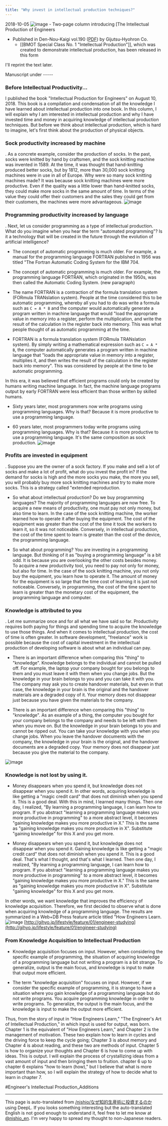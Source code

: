 ```yaml
---
title: "Why invest in intellectual production techniques?"
---
```


2018-10-05
![image](https://gyazo.com/4065834a7837554cd9c0bbf34ff9b140/thumb/1000)
    - Two-page column introducing [The Intellectual Production of Engineers
- Published in Den-Nou-Kaigi vol.190 ([PDF](http://image.gihyo.co.jp/assets/pdf/dennou/2018/d_190.pdf)) by Gijutsu-Hyohron Co.
    - [[BMOT Special Class No. 1 "Intellectual Production"]], which was created to demonstrate intellectual production, has been released in this form


I'll reprint the text later.

Manuscript under -----
### Before Intellectual Productivity...
I published the book "Intellectual Production for Engineers" on August 10, 2018. This book is a compilation and condensation of all the knowledge I have learned about intellectual production into one book. In this column, I will explain why I am interested in intellectual production and why I have invested time and money in acquiring knowledge of intellectual production techniques. But before we think about intellectual production, which is hard to imagine, let's first think about the production of physical objects.

### Sock productivity increased by machine
.
As a concrete example, consider the production of socks. In the past, socks were knitted by hand by craftsmen, and the sock knitting machine was invented in 1589. At the time, it was thought that hand-knitting produced better socks, but by 1812, more than 30,000 sock knitting machines were in use in all of Europe.
Why were so many sock knitting machines made? It was because sock knitting machines were more productive. Even if the quality was a little lower than hand-knitted socks, they could make more socks in the same amount of time. In terms of the value they could offer their customers and the sales they could get from their customers, the machines were more advantageous.
![image](https://gyazo.com/ac444aff9aff3903af45c3f3b552cc1d/thumb/1000)

### Programming productivity increased by language
.
Next, let us consider programming as a type of intellectual production. What do you imagine when you hear the term "automated programming"? Is it a technology that will be created in the future through the evolution of artificial intelligence?

- The concept of automatic programming is much older. For example, a manual for the programming language FORTRAN published in 1956 was titled "The Fortran Automatic Coding System for the IBM 704.
+ The concept of automatic programming is much older. For example, the programming language FORTRAN, which originated in the 1950s, was then called the Automatic Coding System. (new paragraph)

- The name FORTRAN is a contraction of the formula translation system (FORmula TRANslation system). People at the time considered this to be automatic programming, whereby all you had to do was write a formula such as `C = A * B` and the computer would automatically generate a program written in machine language that would "load the appropriate value in memory into a register, perform the multiplication, and write the result of the calculation in the register back into memory. This was what people thought of as automatic programming at the time.
+ FORTRAN is a formula translation system (FORmula TRANslation system). By simply writing a mathematical expression such as `C = A * B`, the computer automatically generates a program written in machine language that "loads the appropriate value in memory into a register, multiplies it, and then writes the result of the calculation in the register back into memory". This was considered by people at the time to be automatic programming.


In this era, it was believed that efficient programs could only be created by humans writing machine language. In fact, the machine language programs output by early FORTRAN were less efficient than those written by skilled humans.

- Sixty years later, most programmers now write programs using programming languages. Why is that? Because it is more productive to use a programming language.
+ 60 years later, most programmers today write programs using programming languages. Why is that? Because it is more productive to use a programming language. It's the same composition as sock production.
![image](https://gyazo.com/414da3e943997a0d3bd811b55d1e8781/thumb/1000)

### Profits are invested in equipment
.
Suppose you are the owner of a sock factory. If you make and sell a lot of socks and make a lot of profit, what do you invest the profit in? If the demand for socks is high and the more socks you make, the more you sell, you will probably buy more sock knitting machines and try to make more socks. This is a strategy called "extended reproduction.

- So what about intellectual production? Do we buy programming languages? The majority of programming languages are now free. To acquire a new means of productivity, one must pay not only money, but also time to learn. In the case of the sock knitting machine, the worker learned how to operate it after buying the equipment. The cost of the equipment was greater than the cost of the time it took the workers to learn it, so it was not noticeable. Conversely, in intellectual production, the cost of the time spent to learn is greater than the cost of the device, the programming language.
+ So what about programming? You are investing in a programming language. But thinking of it as "buying a programming language" is a bit odd. It is because you are overlooking the other costs besides money. To acquire a new productivity tool, you need to pay not only for money, but also for time. In the case of the sock knitting machine, you not only buy the equipment, you learn how to operate it. The amount of money for the equipment is so large that the time cost of learning it is just not noticeable. Conversely, in programming, the cost of the time spent to learn is greater than the monetary cost of the equipment, the programming language and computer.

### Knowledge is attributed to you
.
Let me summarize once and for all what we have said so far. Productivity requires both paying for things and spending time to acquire the knowledge to use those things. And when it comes to intellectual production, the cost of time is often greater. In software development, "freelance" work is possible because the cost of capital investment in the intellectual production of developing software is about what an individual can pay.

- There is an important difference when comparing this "thing" to "knowledge". Knowledge belongs to the individual and cannot be pulled off. For example, the laptop your company bought for you belongs to them and you must leave it with them when you change jobs. But the knowledge in your brain belongs to you and you can take it with you. The company may ask you to create handover materials, but even in that case, the knowledge in your brain is the original and the handover materials are a degraded copy of it. Your memory does not disappear just because you have given the materials to the company.

+ There is an important difference when comparing this "thing" to "knowledge". As an example of a thing, the computer you bought for your company belongs to the company and needs to be left with them when you move on. But the knowledge in your brain belongs to you and cannot be ripped out. You can take your knowledge with you when you change jobs. When you leave the handover documents with the company, the knowledge in your brain is the original, and the handover documents are a degraded copy. Your memory does not disappear just because you give the material to the company.

![image](https://gyazo.com/e67ee38e5a111e08675535b1b5e636ea/thumb/1000)

### Knowledge is not lost by using it.

- Money disappears when you spend it, but knowledge does not disappear when you spend it. In other words, acquiring knowledge is like getting a "magic credit card" that does not diminish when you spend it. This is a good deal. With this in mind, I learned many things. Then one day, I realized, "By learning a programming language, I can learn how to program. If you abstract "learning a programming language makes you more productive in programming" to a more abstract level, it becomes "gaining knowledge makes you more productive in X." This is the same as "gaining knowledge makes you more productive in X". Substitute "gaining knowledge" for this X and you get more.
+ Money disappears when you spend it, but knowledge does not disappear when you spend it. Gaining knowledge is like getting a "magic credit card" that does not diminish when you spend it. This is a good deal. That's what I thought, and that's what I learned. Then one day, I realized, "By learning a programming language, I can learn how to program. If you abstract "learning a programming language makes you more productive in programming" to a more abstract level, it becomes "gaining knowledge makes you more productive in X." This is the same as "gaining knowledge makes you more productive in X". Substitute "gaining knowledge" for this X and you get more.


In other words, we want knowledge that improves the efficiency of knowledge acquisition. Therefore, we first decided to observe what is done when acquiring knowledge of a programming language. The results are summarized in a Web+DB Press feature article titled "How Engineers Learn.
![image](https://gyazo.com/cef7b727561e4a5209893f6974e19102/thumb/1000)
[http://gihyo.jp/lifestyle/feature/01/engineer-studying](http://gihyo.jp/lifestyle/feature/01/engineer-studying)

### From Knowledge Acquisition to Intellectual Production
- Knowledge acquisition focuses on input. However, when considering the specific example of programming, the situation of acquiring knowledge of a programming language but not writing a program is a bit strange. To generalize, output is the main focus, and knowledge is input to make that output more efficient.
+ The term "knowledge acquisition" focuses on input. However, if we consider the specific example of programming, it is strange to have a situation where you gain knowledge of a programming language but do not write programs. You acquire programming knowledge in order to write programs. To generalize, the output is the main focus, and the knowledge is input to make the output more efficient.


Thus, from the story of input in "How Engineers Learn," "The Engineer's Art of Intellectual Production," in which input is used for output, was born. Chapter 1 is the equivalent of "How Engineers Learn," and Chapter 2 is the management of motivation. These two explain how to learn in cycles and the driving force to keep the cycle going; Chapter 3 is about memory and Chapter 4 is about reading, and these two are methods of input. Chapter 5 is how to organize your thoughts and Chapter 6 is how to come up with ideas. This is output. I will explain the process of crystallizing ideas from a vast amount of input and then bringing them to fruition. chapter 6 up to chapter 6 explains "how to learn (how)," but I believe that what is more important than how, so I will explain the strategy of how to decide what to learn in chapter 7.

#Engineer's Intellectual Production_Additions

---
This page is auto-translated from [/nishio/なぜ知的生産術に投資するのか](https://scrapbox.io/nishio/なぜ知的生産術に投資するのか) using DeepL. If you looks something interesting but the auto-translated English is not good enough to understand it, feel free to let me know at [@nishio_en](https://twitter.com/nishio_en). I'm very happy to spread my thought to non-Japanese readers.